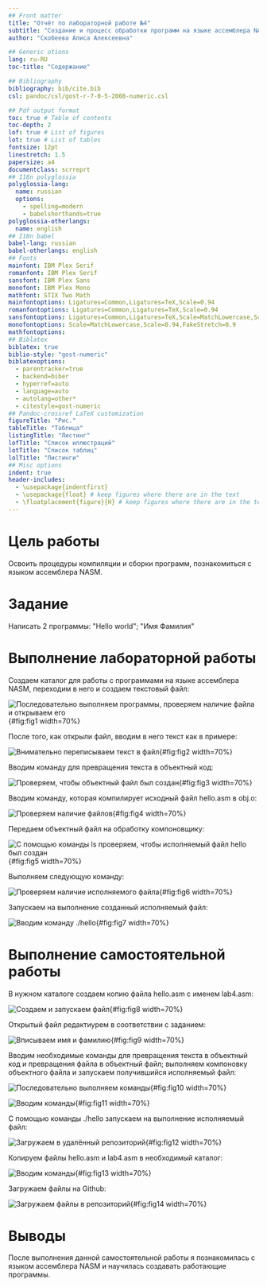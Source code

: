 ```yaml
---
## Front matter
title: "Отчёт по лабораторной работе №4"
subtitle: "Создание и процесс обработки программ на языке ассемблера NASM"
author: "Скобеева Алиса Алексеевна"

## Generic otions
lang: ru-RU
toc-title: "Содержание"

## Bibliography
bibliography: bib/cite.bib
csl: pandoc/csl/gost-r-7-0-5-2008-numeric.csl

## Pdf output format
toc: true # Table of contents
toc-depth: 2
lof: true # List of figures
lot: true # List of tables
fontsize: 12pt
linestretch: 1.5
papersize: a4
documentclass: scrreprt
## I18n polyglossia
polyglossia-lang:
  name: russian
  options:
	- spelling=modern
	- babelshorthands=true
polyglossia-otherlangs:
  name: english
## I18n babel
babel-lang: russian
babel-otherlangs: english
## Fonts
mainfont: IBM Plex Serif
romanfont: IBM Plex Serif
sansfont: IBM Plex Sans
monofont: IBM Plex Mono
mathfont: STIX Two Math
mainfontoptions: Ligatures=Common,Ligatures=TeX,Scale=0.94
romanfontoptions: Ligatures=Common,Ligatures=TeX,Scale=0.94
sansfontoptions: Ligatures=Common,Ligatures=TeX,Scale=MatchLowercase,Scale=0.94
monofontoptions: Scale=MatchLowercase,Scale=0.94,FakeStretch=0.9
mathfontoptions:
## Biblatex
biblatex: true
biblio-style: "gost-numeric"
biblatexoptions:
  - parentracker=true
  - backend=biber
  - hyperref=auto
  - language=auto
  - autolang=other*
  - citestyle=gost-numeric
## Pandoc-crossref LaTeX customization
figureTitle: "Рис."
tableTitle: "Таблица"
listingTitle: "Листинг"
lofTitle: "Список иллюстраций"
lotTitle: "Список таблиц"
lolTitle: "Листинги"
## Misc options
indent: true
header-includes:
  - \usepackage{indentfirst}
  - \usepackage{float} # keep figures where there are in the text
  - \floatplacement{figure}{H} # keep figures where there are in the text
---
```


# Цель работы

Освоить процедуры компиляции и сборки программ, познакомиться с языком ассемблера NASM.


# Задание

Написать 2 программы: "Hello world"; "Имя Фамилия"


# Выполнение лабораторной работы

Создаем каталог для работы с программами на языке ассемблера NASM, переходим в него и создаем текстовый файл:

![Последовательно выполняем программы, проверяем наличие файла и открываем его](image/1.png){#fig:fig1 width=70%}


После того, как открыли файл, вводим в него текст как в примере:

![Внимательно переписываем текст в файл](image/sn1.png){#fig:fig2 width=70%}


Вводим команду для превращения текста в объектный код:

![Проверяем, чтобы объектный файл был создан](image/2.png){#fig:fig3 width=70%}


Вводим команду, которая компилирует исходный файл hello.asm в obj.o:

![Проверяем наличие файлов](image/3.png){#fig:fig4 width=70%}


Передаем объектный файл на обработку компоновщику:

![С помощью команды ls проверяем, чтобы исполняемый файл hello был создан](image/4.png){#fig:fig5 width=70%}


Выполняем следующую команду:

![Проверяем наличие исполняемого файла](image/5.png){#fig:fig6 width=70%}


Запускаем на выполнение созданный исполняемый файл:

![Вводим команду ./hello](image/6.png){#fig:fig7 width=70%}


# Выполнение самостоятельной работы

В нужном каталоге создаем копию файла hello.asm с именем lab4.asm:

![Создаем и запускаем файл](image/7.png){#fig:fig8 width=70%}


Открытый файл редактиурем в соответствии с заданием:

![Вписываем имя и фамилию](image/sn2.png){#fig:fig9 width=70%}


Вводим необходимые команды для превращения текста в объектный код и превращения файла в объектный файл; выполняем компоновку объектного файла и запускаем получившийся исполняемый файл:

![Последовательно выполняем команды](image/8.png){#fig:fig10 width=70%}

![Вводим команды](image/9.png){#fig:fig11 width=70%}


С помощью команды ./hello запускаем на выполнение исполняемый файл:

![Загружаем в удалённый репозиторий](image/10.png){#fig:fig12 width=70%}


Копируем файлы hello.asm и lab4.asm в необходимый каталог:

![Вводим команды](image/11.png){#fig:fig13 width=70%}


Загружаем файлы на Github:

![Загружаем файлы в репозиторий](image/12.png){#fig:fig14 width=70%}


# Выводы

После выполнения данной самостоятельной работы я познакомилась с языком ассемблера NASM и научилась создавать работающие программы.
